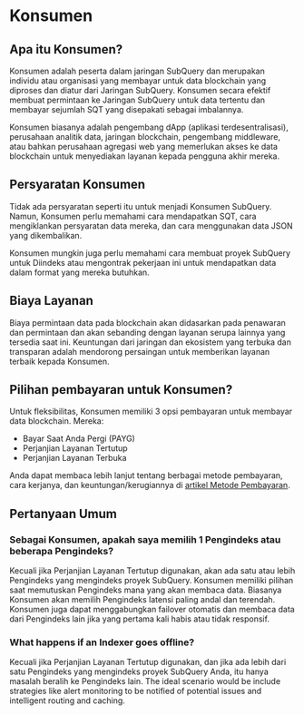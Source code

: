 # Konsumen

## Apa itu Konsumen?

Konsumen adalah peserta dalam jaringan SubQuery dan merupakan individu atau organisasi yang membayar untuk data blockchain yang diproses dan diatur dari Jaringan SubQuery. Konsumen secara efektif membuat permintaan ke Jaringan SubQuery untuk data tertentu dan membayar sejumlah SQT yang disepakati sebagai imbalannya.

Konsumen biasanya adalah pengembang dApp (aplikasi terdesentralisasi), perusahaan analitik data, jaringan blockchain, pengembang middleware, atau bahkan perusahaan agregasi web yang memerlukan akses ke data blockchain untuk menyediakan layanan kepada pengguna akhir mereka.

## Persyaratan Konsumen

Tidak ada persyaratan seperti itu untuk menjadi Konsumen SubQuery. Namun, Konsumen perlu memahami cara mendapatkan SQT, cara mengiklankan persyaratan data mereka, dan cara menggunakan data JSON yang dikembalikan.

Konsumen mungkin juga perlu memahami cara membuat proyek SubQuery untuk Diindeks atau mengontrak pekerjaan ini untuk mendapatkan data dalam format yang mereka butuhkan.

## Biaya Layanan

Biaya permintaan data pada blockchain akan didasarkan pada penawaran dan permintaan dan akan sebanding dengan layanan serupa lainnya yang tersedia saat ini. Keuntungan dari jaringan dan ekosistem yang terbuka dan transparan adalah mendorong persaingan untuk memberikan layanan terbaik kepada Konsumen.

## Pilihan pembayaran untuk Konsumen?

Untuk fleksibilitas, Konsumen memiliki 3 opsi pembayaran untuk membayar data blockchain. Mereka:

- Bayar Saat Anda Pergi (PAYG)
- Perjanjian Layanan Tertutup
- Perjanjian Layanan Terbuka

Anda dapat membaca lebih lanjut tentang berbagai metode pembayaran, cara kerjanya, dan keuntungan/kerugiannya di [artikel Metode Pembayaran](./payment-methods.md).

## Pertanyaan Umum

### Sebagai Konsumen, apakah saya memilih 1 Pengindeks atau beberapa Pengindeks?

Kecuali jika Perjanjian Layanan Tertutup digunakan, akan ada satu atau lebih Pengindeks yang mengindeks proyek SubQuery. Konsumen memiliki pilihan saat memutuskan Pengindeks mana yang akan membaca data. Biasanya Konsumen akan memilih Pengindeks latensi paling andal dan terendah. Konsumen juga dapat menggabungkan failover otomatis dan membaca data dari Pengindeks lain jika yang pertama kali habis atau tidak responsif.

### What happens if an Indexer goes offline?

Kecuali jika Perjanjian Layanan Tertutup digunakan, dan jika ada lebih dari satu Pengindeks yang mengindeks proyek SubQuery Anda, itu hanya masalah beralih ke Pengindeks lain. The ideal scenario would be include strategies like alert monitoring to be notified of potential issues and intelligent routing and caching.
